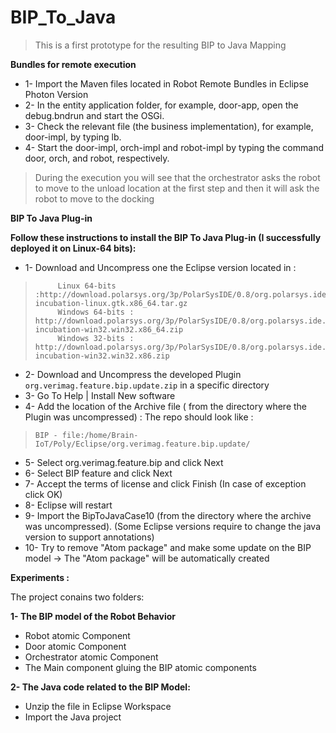 # BIP_To_Java

> This is a first prototype for the resulting BIP to Java Mapping 



**Bundles for remote execution**
*  1- Import the Maven files located in Robot Remote Bundles in Eclipse Photon Version
*  2- In the entity application folder, for example, door-app, open the debug.bndrun and start the OSGi.
*  3- Check the relevant file (the business implementation), for example, door-impl, by typing lb.
*  4- Start the door-impl, orch-impl and robot-impl by typing the command door, orch, and robot, respectively.
>    During the execution you will see that the orchestrator asks the robot to move to the unload location at the first step and then it will ask the robot to move to the docking




**BIP To Java Plug-in**

**Follow these instructions to install the BIP To Java Plug-in (I successfully deployed it on Linux-64 bits):**

*  1- Download and Uncompress one the Eclipse version located in : 
>          Linux 64-bits :http://download.polarsys.org/3p/PolarSysIDE/0.8/org.polarsys.ide.0.8-incubation-linux.gtk.x86_64.tar.gz
>          Windows 64-bits : http://download.polarsys.org/3p/PolarSysIDE/0.8/org.polarsys.ide.0.8-incubation-win32.win32.x86_64.zip
>          Windows 32-bits : http://download.polarsys.org/3p/PolarSysIDE/0.8/org.polarsys.ide.0.8-incubation-win32.win32.x86.zip




* 2- Download and Uncompress the developed Plugin `org.verimag.feature.bip.update.zip` in a specific directory         
* 3- Go To Help | Install New software 
* 4- Add the location of the Archive file ( from the directory where the Plugin was uncompressed) : The repo should look like :
>  `BIP - file:/home/Brain-IoT/Poly/Eclipse/org.verimag.feature.bip.update/` 

* 5- Select org.verimag.feature.bip  and click Next
* 6- Select BIP feature and click Next
* 7- Accept the terms of license and click Finish (In case of exception click OK)
* 8- Eclipse will restart
* 9- Import the BipToJavaCase10 (from the directory where the archive was uncompressed). (Some Eclipse versions require to change the java version to support annotations)
* 10- Try to remove "Atom package" and make some update on the BIP model -> The "Atom package" will be automatically created

**Experiments :**

The project conains two folders:

**1- The BIP model of the Robot Behavior**
* Robot atomic Component
* Door atomic Component
* Orchestrator atomic Component
* The Main component gluing the BIP atomic components

**2- The Java code related to the BIP Model:**
* Unzip the file in Eclipse Workspace
* Import the Java project
